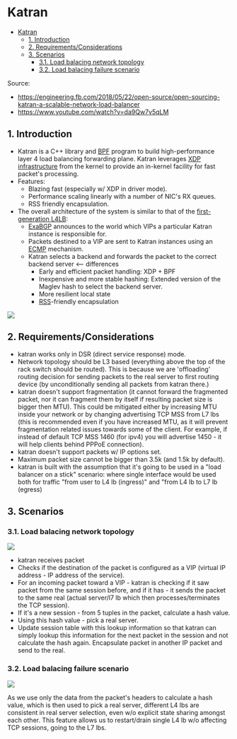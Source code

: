 # Katran

- [Katran](#katran)
  - [1. Introduction](#1-introduction)
  - [2. Requirements/Considerations](#2-requirementsconsiderations)
  - [3. Scenarios](#3-scenarios)
    - [3.1. Load balacing network topology](#31-load-balacing-network-topology)
    - [3.2. Load balacing failure scenario](#32-load-balacing-failure-scenario)

Source:

- <https://engineering.fb.com/2018/05/22/open-source/open-sourcing-katran-a-scalable-network-load-balancer>
- <https://www.youtube.com/watch?v=da9Qw7v5qLM>

## 1. Introduction

- Katran is a C++ library and [BPF](https://en.wikipedia.org/wiki/Berkeley_Packet_Filter) program to build high-performance layer 4 load balancing forwarding plane. Katran leverages [XDP infrastructure](https://www.iovisor.org/technology/xdp) from the kernel to provide an in-kernel facility for fast packet's processing.
- Features:
  - Blazing fast (especially w/ XDP in driver mode).
  - Performance scaling linearly with a number of NIC's RX queues.
  - RSS friendly encapsulation.
- The overall architecture of the system is similar to that of the [first-generation L4LB](./1stgenlb.md):
  - [ExaBGP](https://github.com/Exa-Networks/exabgp) announces to the world which VIPs a particular Katran instance is responsible for.
  - Packets destined to a VIP are sent to Katran instances using an [ECMP](https://en.wikipedia.org/wiki/Equal-cost_multi-path_routing) mechanism.
  - Katran selects a backend and forwards the packet to the correct backend server <-- differences
    - Early and efficient packet handling: XDP + BPF
    - Inexpensive and more stable hashing: Extended version of the Maglev hash to select the backend server.
    - More resilient local state
    - [RSS](https://docs.microsoft.com/en-us/windows-hardware/drivers/network/introduction-to-receive-side-scaling)-friendly encapsulation

![](https://engineering.fb.com/wp-content/uploads/2018/05/figure-4.jpg?resize=1536,1007)

## 2. Requirements/Considerations

- katran works only in DSR (direct service response) mode.
- Network topology should be L3 based (everything above the top of the rack switch should be routed). This is because we are 'offloading' routing decision for sending packets to the real server to first routing device (by unconditionally sending all packets from katran there.)
- katran doesn't support fragmentation (it cannot forward the fragmented packet, nor it can fragment them by itself if resulting packet size is bigger then MTU). This could be mitigated either by increasing MTU inside your network or by changing advertising TCP MSS from L7 lbs (this is recommended even if you have increased MTU, as it will prevent fragmentation related issues towards some of the client. For example, if instead of default TCP MSS 1460 (for ipv4) you will advertise 1450 - it will help clients behind PPPoE connection).
- katran doesn't support packets w/ IP options set.
- Maximum packet size cannot be bigger than 3.5k (and 1.5k by default).
- katran is built with the assumption that it's going to be used in a "load balancer on a stick" scenario: where single interface would be used both for traffic "from user to L4 lb (ingress)" and "from L4 lb to L7 lb (egress)

## 3. Scenarios

### 3.1. Load balacing network topology

![](https://github.com/facebookincubator/katran/raw/main/imgs/katran_pktflow.png)

- katran receives packet
- Checks if the destination of the packet is configured as a VIP (virtual IP address - IP address of the service).
- For an incoming packet toward a VIP - katran is checking if it saw packet from the same session before, and if it has - it sends the packet to the same real (actual server/l7 lb which then processes/terminates the TCP session).
- If it's a new session - from 5 tuples in the packet, calculate a hash value.
- Using this hash value - pick a real server.
- Update session table with this lookup information so that katran can simply lookup this information for the next packet in the session and not calculate the hash again.
  Encapsulate packet in another IP packet and send to the real.

### 3.2. Load balacing failure scenario

![](https://github.com/facebookincubator/katran/raw/main/imgs/katran_consistency.png)

As we use only the data from the packet's headers to calculate a hash value, which is then used to pick a real server, different L4 lbs are consistent in real server selection, even w/o explicit state sharing amongst each other. This feature allows us to restart/drain single L4 lb w/o affecting TCP sessions, going to the L7 lbs.
